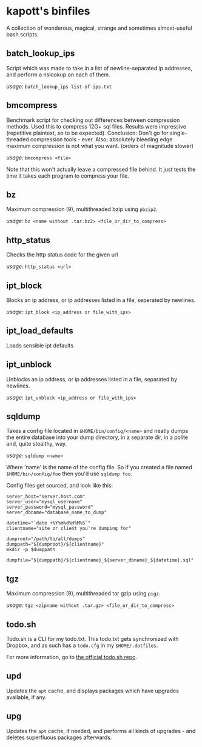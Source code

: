 # kapott's binfiles

A collection of wonderous, magical, strange and sometimes almost-useful bash scripts.

## batch_lookup_ips

Script which was made to take in a list of newline-separated ip addresses, and perform a nslookup on each of them.

_usage:_ `batch_lookup_ips list-of-ips.txt`

## bmcompress

Benchmark script for checking out differences between compression methods. Used this to compress 12G+ sql files. Results were impressive (repetitive plaintext, so to be expected). Conclusion: Don't go for single-threaded compression tools - ever. Also; absolutely bleeding edge maximum compression is not what you want. (orders of magnitude slower)

_usage:_ `bmcompress <file>`

Note that this won't actually leave a compressed file behind. It just tests the time it takes each program to compress your file.

## bz

Maximum compression (9), multithreaded bzip using `pbzip2`.

_usage:_ `bz <name without .tar.bz2> <file_or_dir_to_compress>`

## http_status

Checks the http status code for the given url

_usage:_ `http_status <url>`

## ipt_block

Blocks an ip address, or ip addresses listed in a file, seperated by newlines.

_usage:_ `ipt_block <ip_address or file_with_ips>`

## ipt_load_defaults

Loads sensible ipt defaults

## ipt_unblock

Unblocks an ip address, or ip addresses listed in a file, separated by newlines.

_usage:_ `ipt_unblock <ip_address or file_with_ips>`

## sqldump

Takes a config file located in `$HOME/bin/config/<name>` and neatly dumps the entire database into your dump directory, in a separate dir, in a polite and, quite stealthy, way.

_usage:_ `sqldump <name>`

Where 'name' is the name of the config file. So if you created a file named `$HOME/bin/config/foo` then you'd use `sqldump foo`.

Config files get sourced, and look like this:

```
server_host="server.host.com"
server_user="mysql_username"
server_password="mysql_password"
server_dbname="database_name_to_dump"

datetime="`date +%Y%m%d%H%M%S`"
clientname="site or client you're dumping for"

dumproot="/path/to/all/dumps"
dumppath="${dumproot}/${clientname}"
mkdir -p $dumppath

dumpfile="${dumppath}/${clientname}_${server_dbname}_${datetime}.sql"
```

## tgz

Maximum compression (9), multithreaded tar gzip using `pigz`.

_usage:_ `tgz <zipname without .tar.gz> <file_or_dir_to_compress>`

## todo.sh

Todo.sh is a CLI for my todo.txt. This todo.txt gets synchronized with Dropbox, and as such has a `todo.cfg` in my `$HOME/.dotfiles`.

For more information, go to [the official todo.sh repo](https://github.com/todotxt/todo.txt-cli).

## upd

Updates the `apt` cache, and displays packages which have upgrades available, if any.

## upg

Updates the `apt` cache, if needed, and performs all kinds of upgrades - and deletes superfluous packages afterwards.